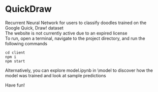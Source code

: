 # QuickDraw
Recurrent Neural Network for users to classify doodles trained on the Google Quick, Draw! dataset<br>
The website is not currently active due to an expired license<br>
To run, open a terminal, navigate to the project directory, and run the following commands<br>

`cd client`<br>
`npm i`<br>
`npm start`<br>

Alternatively, you can explore model.ipynb in \model to discover how the model was trained and look at sample predictions<br>

Have fun!<br>
